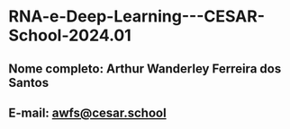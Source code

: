 # RNA-e-Deep-Learning---CESAR-School-2024.01
## Nome completo: Arthur Wanderley Ferreira dos Santos
## E-mail: awfs@cesar.school
